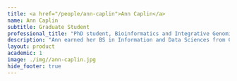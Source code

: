 ```yaml
---
title: <a href="/people/ann-caplin">Ann Caplin</a>
name: Ann Caplin
subtitle: Graduate Student
professional_title: "PhD student, Bioinformatics and Integrative Genomics (BIG)"  # Joined professional titles
description: "Ann earned her BS in Information and Data Sciences from Caltech in 2022. While there she did research with Vineet Bafna at UCSD on detecting breakage-fusion-bridge (BFB) genomic rearrangements in cancer cells and did a senior thesis with Leonard Schulman on causal identification algorithms. She is currently working on studying mutational signatures in circulating tumor DNA with Doga Gulhan."
layout: product
academic: 1
image: ./img//ann-caplin.jpg
hide_footer: true
---
```

